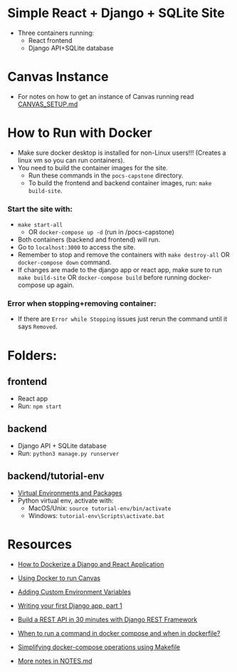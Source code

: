 

# Simple React + Django + SQLite Site
- Three containers running:
    - React frontend
    - Django API+SQLite database


# Canvas Instance
- For notes on how to get an instance of Canvas running read [CANVAS_SETUP.md](./CANVAS_SETUP.md)


# How to Run with Docker
- Make sure docker desktop is installed for non-Linux users!!! (Creates a linux vm so you can run containers).
- You need to build the container images for the site.
    - Run these commands in the `pocs-capstone` directory.
    - To build the frontend and backend container images, run: ```make build-site```.

### Start the site with: 
 - ```make start-all``` 
    - OR ```docker-compose up -d``` (run in /pocs-capstone)
 - Both containers (backend and frontend) will run.
 - Go to `localhost:3000` to access the site.
 - Remember to stop and remove the containers with ```make destroy-all``` OR ```docker-compose down``` command.
 - If changes are made to the django app or react app, make sure to run ```make build-site``` OR ```docker-compose build``` before running docker-compose up again. 

### Error when stopping+removing container:
- If there are ```Error while Stopping``` issues just rerun the command until it says ```Removed```.





# Folders:
## frontend 
- React app
- Run: ```npm start```

## backend
- Django API + SQLite database 
- Run: ```python3 manage.py runserver```

## backend/tutorial-env
- [Virtual Environments and Packages](https://docs.python.org/3/tutorial/venv.html)
- Python virtual env, activate with:
    - MacOS/Unix: ```source tutorial-env/bin/activate```
    - Windows: ```tutorial-env\Scripts\activate.bat```


# Resources
- [How to Dockerize a Django and React Application](https://www.honeybadger.io/blog/docker-django-react/)
- [Using Docker to run Canvas](https://github.com/instructure/canvas-lms/tree/master/doc/docker)
- [Adding Custom Environment Variables](https://create-react-app.dev/docs/adding-custom-environment-variables/)
- [Writing your first Django app, part 1](https://docs.djangoproject.com/en/4.1/intro/tutorial01/)
- [Build a REST API in 30 minutes with Django REST Framework](https://medium.com/swlh/full-stack-with-django-and-react-react-afae36017852)
- [When to run a command in docker compose and when in dockerfile?](https://stackoverflow.com/questions/69036887/when-to-run-a-command-in-docker-compose-and-when-in-dockerfile)
- [Simplifying docker-compose operations using Makefile](https://medium.com/freestoneinfotech/simplifying-docker-compose-operations-using-makefile-26d451456d63)

- [More notes in NOTES.md](./NOTES.md)